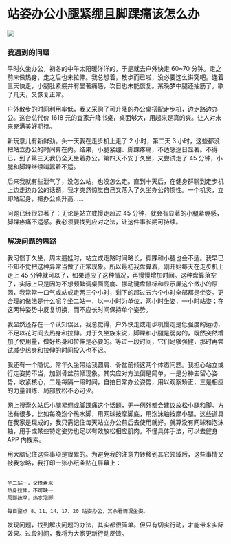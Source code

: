 # 站姿办公小腿紧绷且脚踝痛该怎么办

![](https://i.xue.cn/43b5128.jpg)

### 我遇到的问题

平时久坐办公，初冬的中午太阳暖洋洋的，于是就去户外快走 60~70 分钟。走之前未做热身，走之后也未拉伸。我总想着，散步而已啦，没必要这么讲究吧。连着三天快走，小腿肚紧绷并有显著痛感，次日也未能恢复。某晚梦中腿还抽筋了。歇了几天，又恢复正常。

户外散步的时间利用率低，我又采购了可升降的办公桌搭配走步机，边走路边办公。这台总代价 1618 元的宜家升降书桌，桌面够大，用起来是真的爽。让人对未来充满美好期待。

新玩意儿有新鲜劲。头一天我在走步机上走了 2 小时，第二天 3 小时，这些都没把站立办公的时间算在内。结果，小腿紧绷、脚踝疼痛，不适感逐日显著。不得已，到了第三天我仍全天坐着办公。第四天不安于久坐，又尝试走了 45 分钟，小腿和脚踝继续叫嚣着不适。

后来我就有些泄气了，没怎么站，也没怎么走。直到十天后，在健身群聊到走步机上边走边办公的话题，我才突然惊觉自己又落入了久坐办公的惯性。一个机灵，立即站起身，把办公桌升高……

问题已经很显著了：无论是站立或慢走超过 45 分钟，就会有显著的小腿紧绷感，脚踝疼痛不适感。我必须要找到应对之法，让这件事长期可持续。

### 解决问题的思路

我习惯于久坐，周末遛娃时，站立或走路时间略长，脚踝和小腿也会不适。我早已不知不觉把这种异常当做了正常现象。所以最初我盘算着，刚开始每天在走步机上走上 45 分钟就可以了，如果适应了这种情况，再慢慢增加时间。这种盘算落空了，实际上只是因为不想频繁调桌面高度、挪动键盘鼠标和显示屏这个微小的原因，我常常一口气或站或走两三个小时，剩下的超过五六个小时全部都是坐姿。更合理的做法是什么呢？坐二站一，以一小时为单位，两小时坐姿，一小时站姿；在这两种姿势中反复切换，而不应长时间保持单个姿势。

我显然还存在一个认知误区，我总觉得，户外快走或走步机慢走是低强度的运动，不足以花时间去热身和拉伸。对于久坐族来说，脚踝和小腿是弱势的，既然突然增加了使用量，做好热身和拉伸是必要的。等过一段时间，它们足够强健，那时再尝试减少热身和拉伸的时间投入也不迟。

我还有一个隐忧。常年久坐带给我圆肩、骨盆前倾这两个体态问题。我担心站立或行走姿势不当，加剧骨盆前倾现象。其实应对方法倒是简单，一是分神去留心姿势，收紧核心，二是每隔一段时间，自拍日常办公姿势，用以观察矫正，三是相应的力量训练、局部放松不必可少。

网上搜索久站后小腿紧绷或脚踝痛这个话题，无一例外都会建议放松小腿和脚。方法有很多，比如每晚泡个热水脚，用网球按摩脚底，用泡沫轴按摩小腿。这些道具在我家是现成的，我只需记住每天站立办公前后去使用就好。就算没有网球和泡沫轴，用手或某些特定姿势也足以有效放松相应肌肉。不懂具体手法，可以去健身 APP 内搜索。

用大脑记住这些事项是很累的。为避免我的注意力转移到其它领域后，这些事情又被我忽略，我打印一张小纸条贴在屏幕上：

```note

坐二站一，交换着来
热身拉伸，不可缺一
局部按摩，热水泡脚

每日整点 8、11、14、17、20 站姿办公，其余看情况坐姿。
```

发现问题，找到解决问题的办法，其实都很简单。但只有切实行动，才能带来实际效果。过段时间，我将为大家更新行动反馈。

<!---

tags: #居家办公  #久坐族  #站式办公  #健康 #健身 

created_at: 2021-12-08

updated_at: 2021-12-08

--->